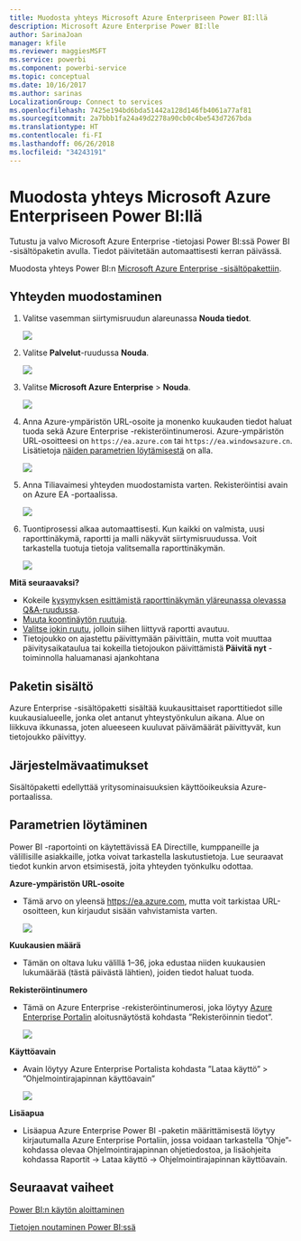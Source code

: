 ```yaml
---
title: Muodosta yhteys Microsoft Azure Enterpriseen Power BI:llä
description: Microsoft Azure Enterprise Power BI:lle
author: SarinaJoan
manager: kfile
ms.reviewer: maggiesMSFT
ms.service: powerbi
ms.component: powerbi-service
ms.topic: conceptual
ms.date: 10/16/2017
ms.author: sarinas
LocalizationGroup: Connect to services
ms.openlocfilehash: 7425e194bd6bda51442a128d146fb4061a77af81
ms.sourcegitcommit: 2a7bbb1fa24a49d2278a90cb0c4be543d7267bda
ms.translationtype: HT
ms.contentlocale: fi-FI
ms.lasthandoff: 06/26/2018
ms.locfileid: "34243191"
---
```

# <a name="connect-to-microsoft-azure-enterprise-with-power-bi"></a>Muodosta yhteys Microsoft Azure Enterpriseen Power BI:llä
Tutustu ja valvo Microsoft Azure Enterprise -tietojasi Power BI:ssä Power BI -sisältöpaketin avulla. Tiedot päivitetään automaattisesti kerran päivässä.

Muodosta yhteys Power BI:n [Microsoft Azure Enterprise -sisältöpakettiin](https://app.powerbi.com/getdata/services/azure-enterprise).

## <a name="how-to-connect"></a>Yhteyden muodostaminen
1. Valitse vasemman siirtymisruudun alareunassa **Nouda tiedot**.
   
    ![](media/service-connect-to-azure-enterprise/getdata.png)
2. Valitse **Palvelut**-ruudussa **Nouda**.
   
   ![](media/service-connect-to-azure-enterprise/services.png)
3. Valitse **Microsoft Azure Enterprise** \> **Nouda**.
   
   ![](media/service-connect-to-azure-enterprise/mazureenterprise.png)
4. Anna Azure-ympäristön URL-osoite ja monenko kuukauden tiedot haluat tuoda sekä Azure Enterprise -rekisteröintinumerosi. Azure-ympäristön URL-osoitteesi on `https://ea.azure.com` tai `https://ea.windowsazure.cn`. Lisätietoja [näiden parametrien löytämisestä](#FindingParams) on alla.
   
    ![](media/service-connect-to-azure-enterprise/params.png)
5. Anna Tiliavaimesi yhteyden muodostamista varten. Rekisteröintisi avain on Azure EA -portaalissa.
   
    ![](media/service-connect-to-azure-enterprise/creds.png)
6. Tuontiprosessi alkaa automaattisesti. Kun kaikki on valmista, uusi raporttinäkymä, raportti ja malli näkyvät siirtymisruudussa. Voit tarkastella tuotuja tietoja valitsemalla raporttinäkymän.
   
   ![](media/service-connect-to-azure-enterprise/dashboard.png)

**Mitä seuraavaksi?**

* Kokeile [kysymyksen esittämistä raporttinäkymän yläreunassa olevassa Q&A-ruudussa](power-bi-q-and-a.md).
* [Muuta koontinäytön ruutuja](service-dashboard-edit-tile.md).
* [Valitse jokin ruutu](service-dashboard-tiles.md), jolloin siihen liittyvä raportti avautuu.
* Tietojoukko on ajastettu päivittymään päivittäin, mutta voit muuttaa päivitysaikataulua tai kokeilla tietojoukon päivittämistä **Päivitä nyt** -toiminnolla haluamanasi ajankohtana

## <a name="whats-included"></a>Paketin sisältö
Azure Enterprise -sisältöpaketti sisältää kuukausittaiset raporttitiedot sille kuukausialueelle, jonka olet antanut yhteystyönkulun aikana. Alue on liikkuva ikkunassa, joten alueeseen kuuluvat päivämäärät päivittyvät, kun tietojoukko päivittyy.

## <a name="system-requirements"></a>Järjestelmävaatimukset
Sisältöpaketti edellyttää yritysominaisuuksien käyttöoikeuksia Azure-portaalissa.

<a name="FindingParams"></a>

## <a name="finding-parameters"></a>Parametrien löytäminen
Power BI -raportointi on käytettävissä EA Directille, kumppaneille ja välillisille asiakkaille, jotka voivat tarkastella laskutustietoja. Lue seuraavat tiedot kunkin arvon etsimisestä, joita yhteyden työnkulku odottaa.

**Azure-ympäristön URL-osoite**

* Tämä arvo on yleensä https://ea.azure.com, mutta voit tarkistaa URL-osoitteen, kun kirjaudut sisään vahvistamista varten.
  
    ![](media/service-connect-to-azure-enterprise/params3.png)

**Kuukausien määrä**

* Tämän on oltava luku välillä 1–36, joka edustaa niiden kuukausien lukumäärää (tästä päivästä lähtien), joiden tiedot haluat tuoda.

**Rekisteröintinumero**

* Tämä on Azure Enterprise -rekisteröintinumerosi, joka löytyy [Azure Enterprise Portalin](https://ea.azure.com/) aloitusnäytöstä kohdasta ”Rekisteröinnin tiedot”.
  
    ![](media/service-connect-to-azure-enterprise/params2.png)

**Käyttöavain**

* Avain löytyy Azure Enterprise Portalista kohdasta ”Lataa käyttö” > ”Ohjelmointirajapinnan käyttöavain”
  
    ![](media/service-connect-to-azure-enterprise/creds2.png)

**Lisäapua**

* Lisäapua Azure Enterprise Power BI -paketin määrittämisestä löytyy kirjautumalla Azure Enterprise Portaliin, jossa voidaan tarkastella ”Ohje”-kohdassa olevaa Ohjelmointirajapinnan ohjetiedostoa, ja lisäohjeita kohdassa Raportit -> Lataa käyttö -> Ohjelmointirajapinnan käyttöavain.

## <a name="next-steps"></a>Seuraavat vaiheet
[Power BI:n käytön aloittaminen](service-get-started.md)

[Tietojen noutaminen Power BI:ssä](service-get-data.md)

